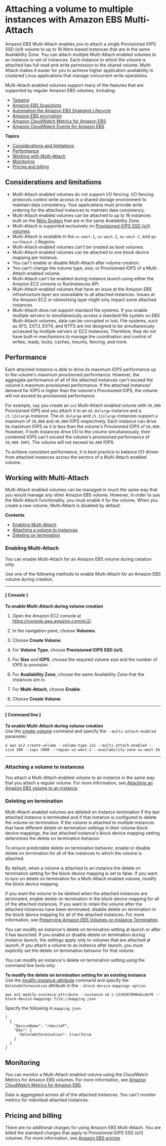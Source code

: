 # Attaching a volume to multiple instances with Amazon EBS Multi\-Attach<a name="ebs-volumes-multi"></a>

Amazon EBS Multi\-Attach enables you to attach a single Provisioned IOPS SSD \(io1\) volume to up to 16 Nitro\-based instances that are in the same Availability Zone\. You can attach multiple Multi\-Attach enabled volumes to an instance or set of instances\. Each instance to which the volume is attached has full read and write permission to the shared volume\. Multi\-Attach makes it easier for you to achieve higher application availability in clustered Linux applications that manage concurrent write operations\.

Multi\-Attach enabled volumes support many of the features that are supported by regular Amazon EBS volumes, including:
+ [Tagging](Using_Tags.md)
+ [Amazon EBS Snapshots](EBSSnapshots.md)
+ [Automating the Amazon EBS Snapshot Lifecycle](snapshot-lifecycle.md)
+ [Amazon EBS encryption](EBSEncryption.md)
+ [Amazon CloudWatch Metrics for Amazon EBS](using_cloudwatch_ebs.md)
+ [Amazon CloudWatch Events for Amazon EBS](ebs-cloud-watch-events.md)

**Topics**
+ [Considerations and limitations](#considerations)
+ [Performance](#perf)
+ [Working with Multi\-Attach](#working)
+ [Monitoring](#monitoring)
+ [Pricing and billing](#pricing)

## Considerations and limitations<a name="considerations"></a>
+ Multi\-Attach enabled volumes do not support I/O fencing\. I/O fencing protocols control write access in a shared storage environment to maintain data consistency\. Your applications must provide write ordering for the attached instances to maintain data consistency\.
+ Multi\-Attach enabled volumes can be attached to up to 16 instances built on the [Nitro System](instance-types.md#ec2-nitro-instances) that are in the same Availability Zone\.
+ Multi\-Attach is supported exclusively on [Provisioned IOPS SSD \(io1\) volumes](ebs-volume-types.md#EBSVolumeTypes_piops)\.
+ Multi\-Attach is available in the `us-east-1`, `us-west-2`, `eu-west-1`, and `ap-northeast-2` Regions\.
+ Multi\-Attach enabled volumes can't be created as boot volumes\.
+ Multi\-Attach enabled volumes can be attached to one block device mapping per instance\.
+ You can't enable or disable Multi\-Attach after volume creation\.
+ You can't change the volume type, size, or Provisioned IOPS of a Multi\-Attach enabled volume\.
+ Multi\-Attach can't be enabled during instance launch using either the Amazon EC2 console or RunInstances API\.
+ Multi\-Attach enabled volumes that have an issue at the Amazon EBS infrastructure layer are unavailable to all attached instances\. Issues at the Amazon EC2 or networking layer might only impact some attached instances\.
+ Multi\-Attach does not support standard file systems\. If you enable multiple servers to simultaneously access a standard file system on EBS Multi\-Attach volumes, data can be corrupted or lost\. File systems, such as XFS, EXT3, EXT4, and NTFS are not designed to be simultaneously accessed by multiple servers or EC2 instances\. Therefore, they do not have built\-in mechanisms to manage the coordination and control of writes, reads, locks, caches, mounts, fencing, and more\. 

## Performance<a name="perf"></a>

Each attached instance is able to drive its maximum IOPS performance up to the volume's maximum provisioned performance\. However, the aggregate performance of all of the attached instances can't exceed the volume's maximum provisioned performance\. If the attached instances' demand for IOPS is higher than the volume's Provisioned IOPS, the volume will not exceed its provisioned performance\.

For example, say you create an `io1` Multi\-Attach enabled volume with `50,000` Provisioned IOPS and you attach it to an `m5.8xlarge` instance and a `c5.12xlarge` instance\. The `m5.8xlarge` and `c5.12xlarge` instances support a maximum of `30,000` and `40,000` IOPS respectively\. Each instance can drive its maximum IOPS as it is less than the volume's Provisioned IOPS of `50,000`\. However, if both instances drive I/O to the volume simultaneously, their combined IOPS can't exceed the volume's provisioned performance of `50,000 IOPS`\. The volume will not exceed `50,000` IOPS\.

To achieve consistent performance, it is best practice to balance I/O driven from attached instances across the sectors of a Multi\-Attach enabled volume\.

## Working with Multi\-Attach<a name="working"></a>

Multi\-Attach enabled volumes can be managed in much the same way that you would manage any other Amazon EBS volume\. However, in order to use the Multi\-Attach functionality, you must enable it for the volume\. When you create a new volume, Multi\-Attach is disabled by default\.

**Contents**
+ [Enabling Multi\-Attach](#enable)
+ [Attaching a volume to instances](#attach)
+ [Deleting on termination](#delete)

### Enabling Multi\-Attach<a name="enable"></a>

You can enable Multi\-Attach for an Amazon EBS volume during creation only\.

Use one of the following methods to enable Multi\-Attach for an Amazon EBS volume during creation\.

------
#### [ Console ]

**To enable Multi\-Attach during volume creation**

1. Open the Amazon EC2 console at [https://console\.aws\.amazon\.com/ec2/](https://console.aws.amazon.com/ec2/)\.

1. In the navigation pane, choose **Volumes**\.

1. Choose **Create Volume**\.

1. For **Volume Type**, choose **Provisioned IOPS SSD \(io1\)**\.

1. For **Size** and **IOPS**, choose the required volume size and the number of IOPS to provision\.

1. For **Availability Zone**, choose the same Availability Zone that the instances are in\.

1. For **Multi\-Attach**, choose **Enable**\.

1. Choose **Create Volume**\.

------
#### [ Command line ]

**To enable Multi\-Attach during volume creation**  
Use the [create\-volume](https://docs.aws.amazon.com/cli/latest/reference/ec2/create-volume.html) command and specify the `--multi-attach-enabled` parameter\.

```
$ aws ec2 create-volume --volume-type io1 --multi-attach-enabled --size 100 --iops 2000 --region us-west-2 --availability-zone us-west-2b
```

------

### Attaching a volume to instances<a name="attach"></a>

You attach a Multi\-Attach enabled volume to an instance in the same way that you attach a regular volume\. For more information, see [Attaching an Amazon EBS volume to an instance](ebs-attaching-volume.md)\.

### Deleting on termination<a name="delete"></a>

Multi\-Attach enabled volumes are deleted on instance termination if the last attached instance is terminated and if that instance is configured to delete the volume on termination\. If the volume is attached to multiple instances that have different delete on termination settings in their volume block device mappings, the last attached instance's block device mapping setting determines the delete on termination behavior\.

To ensure predictable delete on termination behavior, enable or disable delete on termination for all of the instances to which the volume is attached\.

By default, when a volume is attached to an instance the delete on termination setting for the block device mapping is set to false\. If you want to turn on delete on termination for a Multi\-Attach enabled volume, modify the block device mapping\.

If you want the volume to be deleted when the attached instances are terminated, enable delete on termination in the block device mapping for all of the attached instances\. If you want to retain the volume after the attached instances have been terminated, disable delete on termination in the block device mapping for all of the attached instances\. For more information, see [Preserving Amazon EBS Volumes on Instance Termination](terminating-instances.md#preserving-volumes-on-termination)\.

You can modify an instance's delete on termination setting at launch or after it has launched\. If you enable or disable delete on termination during instance launch, the settings apply only to volumes that are attached at launch\. If you attach a volume to an instance after launch, you must explicitly set the delete on termination behavior for that volume\.

You can modify an instance's delete on termination setting using the command line tools only\.

**To modify the delete on termination setting for an existing instance**  
Use the [ modify\-instance\-attribute](https://docs.aws.amazon.com/cli/latest/reference/ec2/modify-instance-attribute.html) command and specify the `DeleteOnTermination` attribute in the `--block-device-mappings option`\.

```
aws ec2 modify-instance-attribute --instance-id i-1234567890abcdef0 --block-device-mappings file://mapping.json
```

Specify the following in `mapping.json`\.

```
[
  {
    "DeviceName": "/dev/sdf",
    "Ebs": {
      "DeleteOnTermination": true|false
    }
  }
]
```

## Monitoring<a name="monitoring"></a>

You can monitor a Multi\-Attach enabled volume using the CloudWatch Metrics for Amazon EBS volumes\. For more information, see [Amazon CloudWatch Metrics for Amazon EBS](using_cloudwatch_ebs.md)\.

Data is aggregated across all of the attached instances\. You can't monitor metrics for individual attached instances\.

## Pricing and billing<a name="pricing"></a>

There are no additional charges for using Amazon EBS Multi\-Attach\. You are billed the standard charges that apply to Provisioned IOPS SSD \(io1\) volumes\. For more information, see [Amazon EBS pricing](http://aws.amazon.com/ebs/pricing/)\.